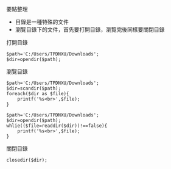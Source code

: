 要點整理
- 目錄是一種特殊的文件
- 瀏覽目錄下的文件，首先要打開目錄，瀏覽完後同樣要關閉目錄

打開目錄
```
$path='C:/Users/TPDNXU/Downloads';
$dir=opendir($path);
```

瀏覽目錄
```
$path='C:/Users/TPDNXU/Downloads';
$dir=scandir($path);
foreach($dir as $file){
	printf('%s<br>',$file);
}
```

```
$path='C:/Users/TPDNXU/Downloads';
$dir=opendir($path);
whlie(($file=readdir($dir))!==false){
	printf('%s<br>',$file);
}
```

關閉目錄
```
closedir($dir);
```